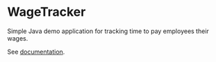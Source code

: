 # WageTracker

Simple Java demo application for tracking time to pay employees their wages.

See [documentation](./docs/README.md).

